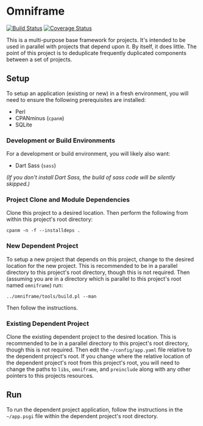# Omniframe

[![Build Status](https://travis-ci.org/gryphonshafer/omniframe.svg)](https://travis-ci.org/gryphonshafer/omniframe)
[![Coverage Status](https://coveralls.io/repos/gryphonshafer/omniframe/badge.png)](https://coveralls.io/r/gryphonshafer/omniframe)

This is a multi-purpose base framework for projects. It's intended to be used
in parallel with projects that depend upon it. By itself, it does little. The
point of this project is to deduplicate frequently duplicated components between
a set of projects.

## Setup

To setup an application (existing or new) in a fresh environment, you will need
to ensure the following prerequisites are installed:

- Perl
- CPANminus (`cpanm`)
- SQLite

### Development or Build Environments

For a development or build environment, you will likely also want:

- Dart Sass (`sass`)

*(If you don't install Dart Sass, the build of sass code will be silently
skipped.)*

### Project Clone and Module Dependencies

Clone this project to a desired location. Then perform the following from
within this project's root directory:

    cpanm -n -f --installdeps .

### New Dependent Project

To setup a new project that depends on this project, change to the desired
location for the new project. This is recommended to be in a parallel directory
to this project's root directory, though this is not required. Then (assuming
you are in a directory which is parallel to this project's root named
`omniframe`) run:

    ../omniframe/tools/build.pl --man

Then follow the instructions.

### Existing Dependent Project

Clone the existing dependent project to the desired location. This is
recommended to be in a parallel directory to this project's root directory,
though this is not required. Then edit the `~/config/app.yaml` file relative to
the dependent project's root. If you change where the relative location of the
dependent project's root from this project's root, you will need to change the
paths to `libs`, `omniframe`, and `preinclude` along with any other pointers
to this projects resources.

## Run

To run the dependent project application, follow the instructions in the
`~/app.psgi` file within the dependent project's root directory.
